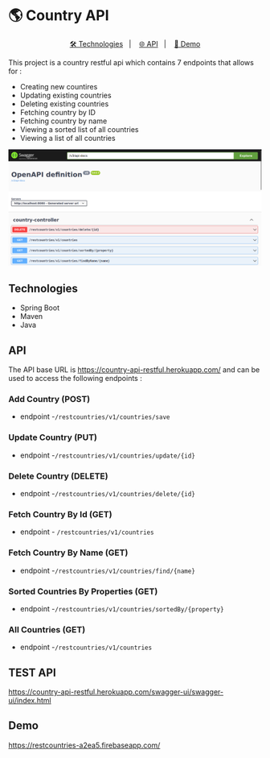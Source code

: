 # 🌎 Country API

<p align="center">
  <a href="#technologies">🛠️ Technologies</a>&nbsp;&nbsp;&nbsp;|&nbsp;&nbsp;&nbsp;
  <a href="#api">🌐 API</a>&nbsp;&nbsp;&nbsp;|&nbsp;&nbsp;&nbsp;
  <a href="#demo">🚀 Demo</a>
</p>

This project is a country restful api which contains 7 endpoints that allows for :
- Creating new countires
- Updating existing countries
- Deleting existing countries
- Fetching country by ID
- Fetching country by name
- Viewing a sorted list of all countries
- Viewing a list of all countries

<div align="center">
  <img alt="image" src="https://raw.githubusercontent.com/claivemonteza/country-api/main/image.png">
</div>

## Technologies
- Spring Boot
- Maven
- Java



## API
The API base URL is https://country-api-restful.herokuapp.com/ and can be used to access the following endpoints :

### Add Country (POST)
- endpoint -```/restcountries/v1/countries/save```

### Update Country (PUT)
- endpoint -```/restcountries/v1/countries/update/{id}```

### Delete Country (DELETE)
- endpoint -```/restcountries/v1/countries/delete/{id}```

### Fetch Country By Id (GET)
- endpoint - ```/restcountries/v1/countries```

### Fetch Country By Name (GET)
- endpoint -```/restcountries/v1/countries/find/{name}```

### Sorted Countries By Properties (GET)
- endpoint -```/restcountries/v1/countries/sortedBy/{property}```

### All Countries (GET)
- endpoint -```/restcountries/v1/countries```

## TEST API
https://country-api-restful.herokuapp.com/swagger-ui/swagger-ui/index.html

## Demo
https://restcountries-a2ea5.firebaseapp.com/

